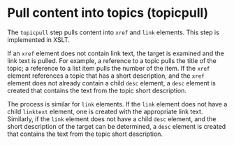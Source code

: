 # Pull content into topics \(topicpull\)

The `topicpull` step pulls content into `xref` and `link` elements. This step is implemented in XSLT.

If an `xref` element does not contain link text, the target is examined and the link text is pulled. For example, a reference to a topic pulls the title of the topic; a reference to a list item pulls the number of the item. If the `xref` element references a topic that has a short description, and the `xref` element does not already contain a child `desc` element, a `desc` element is created that contains the text from the topic short description.

The process is similar for `link` elements. If the `link` element does not have a child `linktext` element, one is created with the appropriate link text. Similarly, if the `link` element does not have a child `desc` element, and the short description of the target can be determined, a `desc` element is created that contains the text from the topic short description.

